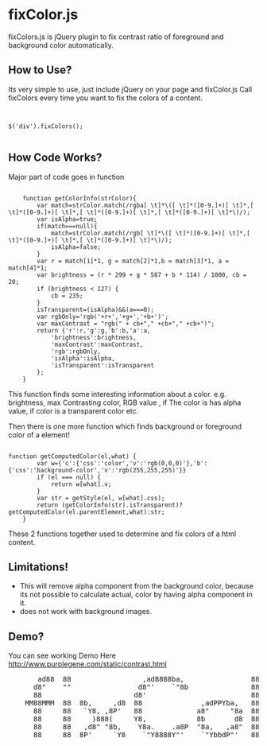 fixColor.js
=============
fixColors.js is jQuery plugin to fix contrast ratio of foreground and background color automatically.

How to Use?
---------------
Its very simple to use, just include jQuery on your page and fixColor.js 
Call fixColors every time you want to fix the colors of a content. 

<pre><code>

$('div').fixColors();

</code></pre>

How Code Works?
-----------------

Major part of code goes in function 
<pre><code>
	function getColorInfo(strColor){
        var match=strColor.match(/rgba[ \t]*\([ \t]*([0-9.]+)[ \t]*,[ \t]*([0-9.]+)[ \t]*,[ \t]*([0-9.]+)[ \t]*,[ \t]*([0-9.]+)[ \t]*\)/);
        var isAlpha=true;
        if(match===null){
            match=strColor.match(/rgb[ \t]*\([ \t]*([0-9.]+)[ \t]*,[ \t]*([0-9.]+)[ \t]*,[ \t]*([0-9.]+)[ \t]*\)/);
            isAlpha=false;
        }
        var r = match[1]*1, g = match[2]*1,b = match[3]*1, a = match[4]*1;
        var brightness = (r * 299 + g * 587 + b * 114) / 1000, cb = 20;
        if (brightness < 127) {
            cb = 235;
        }
        isTransparent=(isAlpha)&&(a===0);
        var rgbOnly='rgb('+r+','+g+','+b+')';
        var maxContrast = "rgb(" + cb+"," +cb+"," +cb+")";
        return {'r':r,'g':g,'b':b,'a':a,  
            'brightness':brightness,
            'maxContrast':maxContrast,
            'rgb':rgbOnly,
            'isAlpha':isAlpha,
            'isTransparent':isTransparent
        };
    }
</code></pre>

This function finds some interesting information about a color. e.g. brightness, max Contrasting color, RGB value , if The color is has alpha value, if color is a transparent color etc. 

Then there is one more function which finds background or foreground color of a element!
<pre><code>
function getComputedColor(el,what) {
        var w={'c':{'css':'color','v':'rgb(0,0,0)'},'b':{'css':'background-color','v':'rgb(255,255,255)'}}
        if (el === null) {
            return w[what].v;
        }
        var str = getStyle(el, w[what].css);
        return (getColorInfo(str).isTransparent)?getComputedColor(el.parentElement,what):str;
    }
</code></pre>


These 2 functions together used to determine and fix colors of a html content. 


Limitations!
-----------------
- This will remove alpha component from the background color, because its not possible to calculate actual, color by having alpha component in it. 
- does not work with background images. 

Demo?
----------
You can see working Demo Here http://www.purplegene.com/static/contrast.html


<pre>
       ad88  88                 ,ad8888ba,                88                           
      d8"    ""                d8"'    `"8b               88                           
      88                      d8'                         88                           
    MM88MMM  88  8b,     ,d8  88              ,adPPYba,   88   ,adPPYba,   8b,dPPYba,  
      88     88   `Y8, ,8P'   88             a8"     "8a  88  a8"     "8a  88P'   "Y8  
      88     88     )888(     Y8,            8b       d8  88  8b       d8  88          
      88     88   ,d8" "8b,    Y8a.    .a8P  "8a,   ,a8"  88  "8a,   ,a8"  88          
      88     88  8P'     `Y8    `"Y8888Y"'    `"YbbdP"'   88   `"YbbdP"'   88          
</pre>